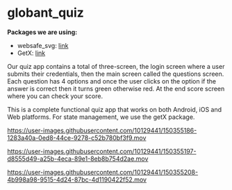 # globant_quiz

**Packages we are using:**

- websafe_svg: [link](https://pub.dev/packages/websafe_svg)
- GetX: [link](https://pub.dev/packages/get)

Our quiz app contains a total of three-screen, the login screen where a user submits their credentials, then the main screen called the questions screen. Each question has 4 options 
and once the user clicks on the option if the answer is correct then it turns green otherwise red. At the end score screen where you can check your score.

This is a complete functional quiz app that works on both Android, iOS and Web platforms. For state management, we use the getX package.



https://user-images.githubusercontent.com/10129441/150355186-1283a40a-0ed8-44ce-9278-c52b780bf3f9.mov



https://user-images.githubusercontent.com/10129441/150355197-d8555d49-a25b-4eca-89e1-8eb8b754d2ae.mov



https://user-images.githubusercontent.com/10129441/150355208-4b998a98-9515-4d24-87bc-4d1190422f52.mov

